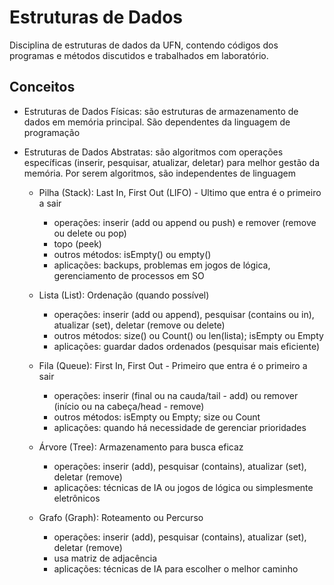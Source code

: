 # Estruturas de Dados
Disciplina de estruturas de dados da UFN, contendo códigos dos programas e métodos discutidos e trabalhados em laboratório.

## Conceitos
  - Estruturas de Dados Físicas: são estruturas de armazenamento de dados em memória principal. São dependentes da linguagem de programação
  
  - Estruturas de Dados Abstratas: são algoritmos com operações específicas (inserir, pesquisar, atualizar, deletar) para melhor gestão da memória. Por serem algoritmos, são independentes de linguagem
    - Pilha (Stack): Last In, First Out (LIFO) - Ultimo que entra é o primeiro a sair
      - operações: inserir (add ou append ou push) e remover (remove ou delete ou pop)
      - topo (peek)
      - outros métodos: isEmpty() ou empty()
      - aplicações: backups, problemas em jogos de lógica, gerenciamento de processos em SO
        
    - Lista (List): Ordenação (quando possível)
      - operações: inserir (add ou append), pesquisar (contains ou in), atualizar (set), deletar (remove ou delete)
      - outros métodos: size() ou Count() ou len(lista); isEmpty ou Empty
      - aplicações: guardar dados ordenados (pesquisar mais eficiente)
        
    - Fila (Queue): First In, First Out - Primeiro que entra é o primeiro a sair
      - operações: inserir (final ou na cauda/tail - add) ou remover (início ou na cabeça/head - remove)
      - outros métodos: isEmpty ou Empty; size ou Count
      - aplicações: quando há necessidade de gerenciar prioridades
        
    - Árvore (Tree): Armazenamento para busca eficaz
      - operações: inserir (add), pesquisar (contains), atualizar (set), deletar (remove)
      - aplicações: técnicas de IA ou jogos de lógica ou simplesmente eletrônicos
        
    - Grafo (Graph): Roteamento ou Percurso
      - operações: inserir (add), pesquisar (contains), atualizar (set), deletar (remove)
      - usa matriz de adjacência
      - aplicações: técnicas de IA para escolher o melhor caminho


